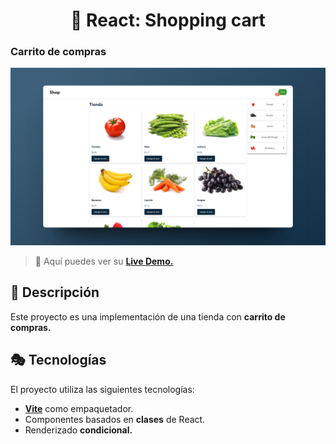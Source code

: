 <div align='center'>

# 🛒 React: Shopping cart

</div>

### Carrito de compras

![vista-previa](./public/preview/01-page-preview.png)

> 🧩 Aquí puedes ver su [**Live Demo.**](https://carrito-compras-abraham.netlify.app/)

## 🚀 Descripción

Este proyecto es una implementación de una tienda con **carrito de compras.**

## 🎭 Tecnologías

El proyecto utiliza las siguientes tecnologías:

- [**Vite**](https://vitejs.dev/) como empaquetador.
- Componentes basados en **clases** de React.
- Renderizado **condicional.**
